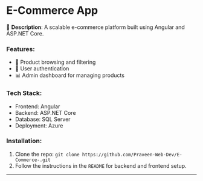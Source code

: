 # E-Commerce App

🌟 **Description**: A scalable e-commerce platform built using Angular and ASP.NET Core.

### Features:
- 🛒 Product browsing and filtering
- 📝 User authentication
- 📊 Admin dashboard for managing products

### Tech Stack:
- Frontend: Angular
- Backend: ASP.NET Core
- Database: SQL Server
- Deployment: Azure

### Installation:
1. Clone the repo: `git clone https://github.com/Praveen-Web-Dev/E-Commerce-.git`
2. Follow the instructions in the `README` for backend and frontend setup.

---

